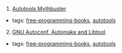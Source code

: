 1. [Autotools Mythbuster](https://autotools.io/index.html)
  * tags: [free-programming-books](tags/free-programming-books.md), [autotools](tags/autotools.md)
2. [GNU Autoconf, Automake and Libtool](http://sourceware.org/autobook/)
  * tags: [free-programming-books](tags/free-programming-books.md), [autotools](tags/autotools.md)
